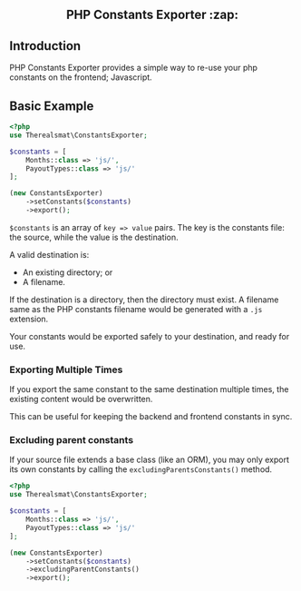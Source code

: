 <h2 align="center">PHP Constants Exporter :zap:</h2>

## Introduction

PHP Constants Exporter provides a simple way to re-use your php constants on the frontend; Javascript.

## Basic Example
```php
<?php
use Therealsmat\ConstantsExporter;

$constants = [
    Months::class => 'js/',
    PayoutTypes::class => 'js/'
];

(new ConstantsExporter)
    ->setConstants($constants)
    ->export();
```

`$constants` is an array of `key => value` pairs. The key is the constants file: the source, while the value is the destination. 

A valid destination is:

- An existing directory; or
- A filename.

If the destination is a directory, then the directory must exist. A filename same as the PHP constants filename would be generated with a `.js` extension.

Your constants would be exported safely to your destination, and ready for use.

### Exporting Multiple Times
If you export the same constant to the same destination multiple times, the existing content would be overwritten.
 
This can be useful for keeping the backend and frontend constants in sync.
 
### Excluding parent constants
If your source file extends a base class (like an ORM), you may only export its own constants by calling the `excludingParentsConstants()` method.

```php
<?php
use Therealsmat\ConstantsExporter;

$constants = [
    Months::class => 'js/',
    PayoutTypes::class => 'js/'
];

(new ConstantsExporter)
    ->setConstants($constants)
    ->excludingParentConstants()
    ->export();
```
